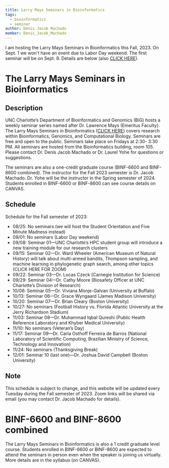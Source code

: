 ```yaml
---
title: Larry Mays Seminars in Bioinformatics
tags:
  - bioinformatics
  - seminar
author: Denis Jacob Machado
member: Denis_Jacob_Machado
---
```


I am hosting the Larry Mays Seminars in Bioinformatics this Fall, 2023. On Sept. 1 we won't have an event due to Labor Day weekend. The first seminar will be on Sept. 8. Details are below (also [CLICK HERE](https://cci.charlotte.edu/departments/bioinformatics/seminars/)).

# The Larry Mays Seminars in Bioinformatics

## Description

UNC Charlotte’s Department of Bioinformatics and Genomics (BiG) hosts a weekly seminar series named after Dr. Lawrence Mays (Emeritus Faculty). The Larry Mays Seminars in Bioinformatics ([CLICK HERE](https://cci.charlotte.edu/departments/bioinformatics/seminars/)) covers research within Bioinformatics, Genomics, and Computational Biology. Seminars are free and open to the public. Seminars take place on Fridays at 2:30- 3:30 PM. All seminars are hosted from the Bioinformatics building, room 105. Please contact Dr. Denis Jacob Machado or Dr. Laurel Yohe for questions or suggestions.

The seminars are also a one-credit graduate course (BINF-6600 and BINF-8600 combined). The instructor for the Fall 2023 semester is Dr. Jacob Machado. Dr. Yohe will be the instructor in the Spring semester of 2024. Students enrolled in BINF-6600 or BINF-8600 can see course details on CANVAS.

## Schedule

Schedule for the Fall semester of 2023:

- 08/25: No seminars (we will host the Student Orientation and Five Minute Madness instead)
- 09/01: No seminars (Labor Day weekend)
- 09/08: Seminar 01—UNC Charlotte’s HPC student group will introduce a new training module for our research clusters
- 09/15: Seminar 02—Dr. Ward Wheeler (American Museum of Natural History) will talk about multi-armed bandits, Thompson sampling, and machine learning in phylogenetic graph search, among other topics (CLICK HERE FOR ZOOM)
- 09/22: Seminar 03—Dr. Lucas Czeck (Carnegie Institution for Science)
- 09/29: Seminar 04—Dr. Cathy Moore (Biosafety Officer at UNC Charlotte’s Division of Research)
- 10/06: Seminar 05—Dr. Viviana Monje-Galvan (University at Buffalo)
- 10/13: Seminar 06—Dr. Grace Wyngaard (James Madison University)
- 10/20: Seminar 07—Dr. Brian Cleary (Boston University)
- 10/27: No seminars (Football History vs. Florida Atlantic University at the Jerry Richardson Stadium)
- 11/03: Seminar 08—Dr. Muhammad Iqbal Qureshi (Public Health Reference Laboratory and Khyber Medical University)
- 11/10: No seminars (Veteran’s Day)
- 11/17: Seminar 09—Dr. Carla Osthoff Ferreira de Barros (National Laboratory of Scientific Computing, Brazilian Ministry of Science, Technology and Innovation)
- 11/24: No seminars (Thanksgiving Break)
- 12/01: Seminar 10 (last one)—Dr. Joshua David Campbell (Boston University)

## Note

This schedule is subject to change, and this website will be updated every Tuesday during the Fall semester of 2023. Zoom links will be shared via email (you may contact Dr. Jacob Machado for details).

# BINF-6600 and BINF-8600 combined

The Larry Mays Seminars in Bioinformatics is also a 1 credit graduate level course. Students enrolled in BINF-6600 or BINF-8600 are expected to attend the seminars in person even when the speaker is joining us virtually. More details are in the syllabus (on CANVAS).